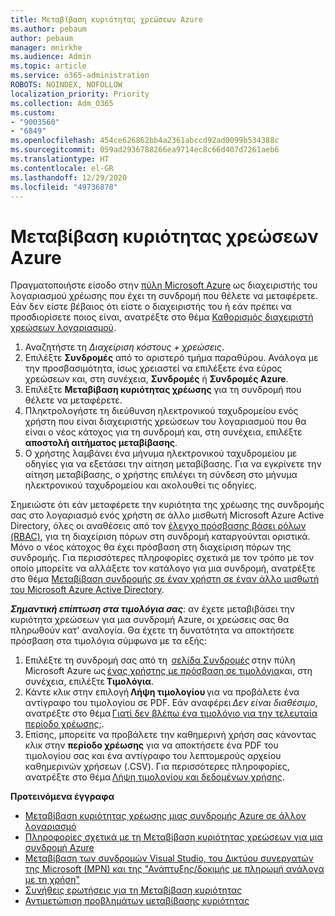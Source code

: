 ```yaml
---
title: Μεταβίβαση κυριότητας χρεώσεων Azure
ms.author: pebaum
author: pebaum
manager: mnirkhe
ms.audience: Admin
ms.topic: article
ms.service: o365-administration
ROBOTS: NOINDEX, NOFOLLOW
localization_priority: Priority
ms.collection: Adm_O365
ms.custom:
- "9003560"
- "6849"
ms.openlocfilehash: 454ce626862bb4a2361abccd92ad0099b534388c
ms.sourcegitcommit: 059ad2936788266ea9714ec8c66d407d7261aeb6
ms.translationtype: HT
ms.contentlocale: el-GR
ms.lasthandoff: 12/29/2020
ms.locfileid: "49736878"
---
```

# <a name="transfer-azure-billing-ownership"></a>Μεταβίβαση κυριότητας χρεώσεων Azure

Πραγματοποιήστε είσοδο στην [πύλη Microsoft Azure](https://portal.azure.com/) ως διαχειριστής του λογαριασμού χρέωσης που έχει τη συνδρομή που θέλετε να μεταφέρετε. Εάν δεν είστε βέβαιος ότι είστε ο διαχειριστής του ή εάν πρέπει να προσδιορίσετε ποιος είναι, ανατρέξτε στο θέμα [ Καθορισμός διαχειριστή χρεώσεων λογαριασμού](https://docs.microsoft.com/azure/cost-management-billing/understand/subscription-transfer#whoisaa).

1. Αναζητήστε τη _Διαχείριση κόστους + χρεώσεις_.
1. Επιλέξτε **Συνδρομές** από το αριστερό τμήμα παραθύρου. Ανάλογα με την προσβασιμότητα, ίσως χρειαστεί να επιλέξετε ένα εύρος χρεώσεων και, στη συνέχεια, **Συνδρομές** ή **Συνδρομές Azure**.
1. Επιλέξτε **Μεταβίβαση κυριότητας χρέωσης** για τη συνδρομή που θέλετε να μεταφέρετε.
1. Πληκτρολογήστε τη διεύθυνση ηλεκτρονικού ταχυδρομείου ενός χρήστη που είναι διαχειριστής χρεώσεων του λογαριασμού που θα είναι ο νέος κάτοχος για τη συνδρομή και, στη συνέχεια, επιλέξτε **αποστολή αιτήματος μεταβίβασης**.
1. Ο χρήστης λαμβάνει ένα μήνυμα ηλεκτρονικού ταχυδρομείου με οδηγίες για να εξετάσει την αίτηση μεταβίβασης. Για να εγκρίνετε την αίτηση μεταβίβασης, ο χρήστης επιλέγει τη σύνδεση στο μήνυμα ηλεκτρονικού ταχυδρομείου και ακολουθεί τις οδηγίες.

Σημειώστε ότι εάν μεταφέρετε την κυριότητα της χρέωσης της συνδρομής σας στο λογαριασμό ενός χρήστη σε άλλο μισθωτή Microsoft Azure Active Directory, όλες οι αναθέσεις από τον [έλεγχο πρόσβασης βάσει ρόλων (RBAC)](https://docs.microsoft.com/azure/role-based-access-control/overview?WT.mc_id=Portal-Microsoft_Azure_Support), για τη διαχείριση πόρων στη συνδρομή καταργούνται οριστικά. Μόνο ο νέος κάτοχος θα έχει πρόσβαση στη διαχείριση πόρων της συνδρομής. Για περισσότερες πληροφορίες σχετικά με τον τρόπο με τον οποίο μπορείτε να αλλάξετε τον κατάλογο για μια συνδρομή, ανατρέξτε στο θέμα [Μεταβίβαση συνδρομής σε έναν χρήστη σε έναν άλλο μισθωτή του Microsoft Azure Active Directory](https://docs.microsoft.com/azure/active-directory/managed-identities-azure-resources/known-issues?WT.mc_id=Portal-Microsoft_Azure_Support).

_**Σημαντική επίπτωση στα τιμολόγια σας**_: αν έχετε μεταβιβάσει την κυριότητα χρεώσεων για μια συνδρομή Azure, οι χρεώσεις σας θα πληρωθούν κατ' αναλογία. Θα έχετε τη δυνατότητα να αποκτήσετε πρόσβαση στα τιμολόγια σύμφωνα με τα εξής:  

1. Επιλέξτε τη συνδρομή σας από τη  [σελίδα Συνδρομές](https://portal.azure.com/#blade/Microsoft_Azure_Billing/SubscriptionsBlade) στην πύλη Microsoft Azure ως [ένας χρήστης με πρόσβαση σε τιμολόγια](https://docs.microsoft.com/azure/cost-management-billing/manage/manage-billing-access?WT.mc_id=Portal-Microsoft_Azure_Support)και, στη συνέχεια, επιλέξτε **Τιμολόγια**.
1. Κάντε κλικ στην επιλογή **Λήψη τιμολογίου** για να προβάλετε ένα αντίγραφο του τιμολογίου σε PDF. Εάν αναφέρει _Δεν είναι διαθέσιμο_, ανατρέξτε στο θέμα [Γιατί δεν βλέπω ένα τιμολόγιο για την τελευταία περίοδο χρέωσης;](https://docs.microsoft.com/azure/cost-management-billing/manage/download-azure-invoice-daily-usage-date?WT.mc_id=Portal-Microsoft_Azure_Support#noinvoice).
1. Επίσης, μπορείτε να προβάλετε την καθημερινή χρήση σας κάνοντας κλικ στην **περίοδο χρέωσης** για να αποκτήσετε ένα PDF του τιμολογίου σας και ένα αντίγραφο του λεπτομερούς αρχείου καθημερινών χρήσεων (.CSV). Για περισσότερες πληροφορίες, ανατρέξτε στο θέμα [Λήψη τιμολογίου και δεδομένων χρήσης](https://docs.microsoft.com/azure/cost-management-billing/manage/download-azure-invoice-daily-usage-date?WT.mc_id=Portal-Microsoft_Azure_Support).

**Προτεινόμενα έγγραφα**

- [Μεταβίβαση κυριότητας χρέωσης μιας συνδρομής Azure σε άλλον λογαριασμό](https://docs.microsoft.com/azure/cost-management-billing/manage/billing-subscription-transfer)
- [Πληροφορίες σχετικά με τη Μεταβίβαση κυριότητας χρεώσεων για μια συνδρομή Azure](https://docs.microsoft.com//azure/cost-management-billing/understand/subscription-transfer)
- [Μεταβίβαση των συνδρομών Visual Studio, του Δικτύου συνεργατών της Microsoft (MPN) και της "Ανάπτυξης/δοκιμής με πληρωμή ανάλογα με τη χρήση"](https://docs.microsoft.com/azure/billing/billing-subscription-transfer?WT.mc_id=Portal-Microsoft_Azure_Support#transferring-visual-studio-microsoft-partner-network-mpn-and-pay-as-you-go-devtest-subscriptions)
- [Συνήθεις ερωτήσεις για τη Μεταβίβαση κυριότητας](https://docs.microsoft.com/azure/billing/billing-subscription-transfer?WT.mc_id=Portal-Microsoft_Azure_Support#frequently-asked-questions-faq-for-senders)
- [Αντιμετώπιση προβλημάτων μεταβίβασης κυριότητας](https://docs.microsoft.com/azure/billing/billing-subscription-transfer?WT.mc_id=Portal-Microsoft_Azure_Support#troubleshooting)
